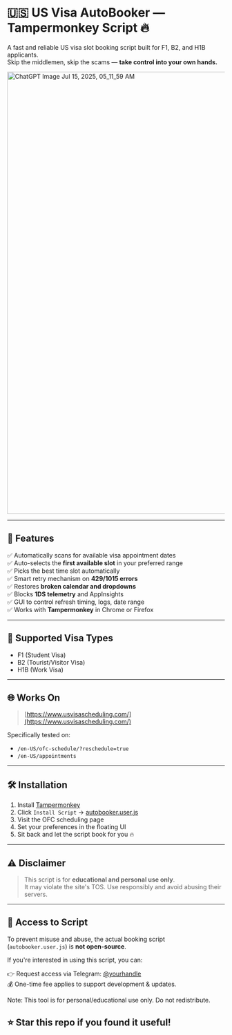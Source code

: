 # 🇺🇸 US Visa AutoBooker — Tampermonkey Script 🔥

A fast and reliable US visa slot booking script built for F1, B2, and H1B applicants.  
Skip the middlemen, skip the scams — **take control into your own hands.**

<img width="1024" height="1024" alt="ChatGPT Image Jul 15, 2025, 05_11_59 AM" src="https://github.com/user-attachments/assets/670689a5-fd94-449d-b634-fd5d27dee03b" />

---

## 🚀 Features

✅ Automatically scans for available visa appointment dates  
✅ Auto-selects the **first available slot** in your preferred range  
✅ Picks the best time slot automatically  
✅ Smart retry mechanism on **429/1015 errors**  
✅ Restores **broken calendar and dropdowns**  
✅ Blocks **1DS telemetry** and AppInsights  
✅ GUI to control refresh timing, logs, date range  
✅ Works with **Tampermonkey** in Chrome or Firefox

---

## 🎯 Supported Visa Types

- F1 (Student Visa)  
- B2 (Tourist/Visitor Visa)  
- H1B (Work Visa)

---

## 🌐 Works On

> [https://www.usvisascheduling.com/](https://www.usvisascheduling.com/)

Specifically tested on:
- `/en-US/ofc-schedule/?reschedule=true`
- `/en-US/appointments`

---

## 🛠️ Installation

1. Install [Tampermonkey](https://www.tampermonkey.net/)
2. Click `Install Script` → [autobooker.user.js](./autobooker.user.js)
3. Visit the OFC scheduling page
4. Set your preferences in the floating UI
5. Sit back and let the script book for you 🔥

---

## ⚠️ Disclaimer

> This script is for **educational and personal use only**.  
> It may violate the site's TOS. Use responsibly and avoid abusing their servers.

---

## 🔐 Access to Script

To prevent misuse and abuse, the actual booking script (`autobooker.user.js`) is **not open-source**.

If you're interested in using this script, you can:

👉 Request access via Telegram: [@yourhandle](https://t.me/visabreeze)  
💰 One-time fee applies to support development & updates.

Note: This tool is for personal/educational use only. Do not redistribute.

## ⭐ Star this repo if you found it useful!
